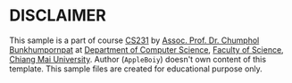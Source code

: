 # DISCLAIMER

This sample is a part of course [CS231](https://www2.cs.science.cmu.ac.th/staff/chumphol/204231/) by [Assoc. Prof. Dr. Chumphol Bunkhumpornpat](https://www2.cs.science.cmu.ac.th/staff/chumphol/) at [Department of Computer Science](https://www2.cs.science.cmu.ac.th/), [Faculty of Science](https://www.science.cmu.ac.th/), [Chiang Mai University](https://www.cmu.ac.th/en/). Author (`AppleBoiy`) doesn't own content of this template. This sample files are created for educational purpose only.
